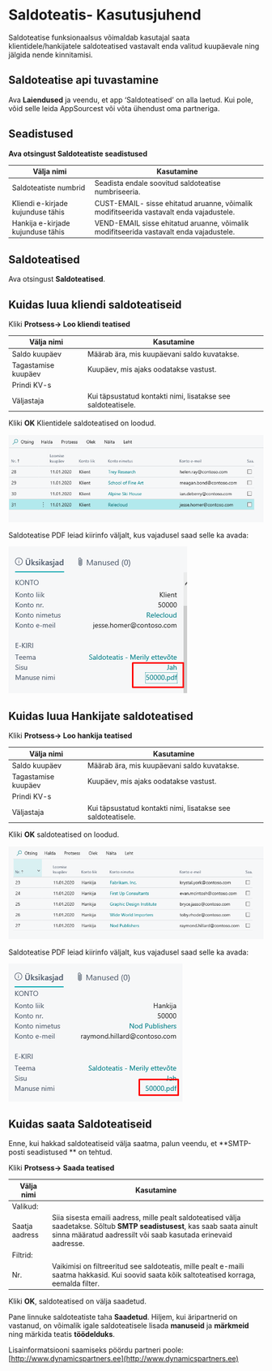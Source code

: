 ---
---
# Saldoteatis- Kasutusjuhend

Saldoteatise funksionaalsus võimaldab kasutajal saata klientidele/hankijatele saldoteatised vastavalt enda valitud kuupäevale ning jälgida nende kinnitamisi.

## Saldoteatise api tuvastamine
Ava **Laiendused** ja veendu, et app ‘Saldoteatised’ on alla laetud. Kui pole, võid selle leida AppSourcest või võta ühendust oma partneriga.

## Seadistused
**Ava otsingust Saldoteatiste seadistused**

|Välja nimi|Kasutamine|
|-|-|
|Saldoteatiste numbrid|Seadista endale soovitud saldoteatise numbriseeria.|
|Kliendi e-kirjade kujunduse tähis|CUST-EMAIL- sisse ehitatud aruanne, võimalik modifitseerida vastavalt enda vajadustele.|
|Hankija e-kirjade kujunduse tähis|VEND-EMAIL  sisse ehitatud aruanne, võimalik modifitseerida vastavalt enda vajadustele.|

## Saldoteatised
Ava otsingust **Saldoteatised**.

## Kuidas luua kliendi saldoteatiseid
Kliki **Protsess-> Loo kliendi teatised**

|Välja nimi|Kasutamine|
|-|-|
|Saldo kuupäev|Määrab ära, mis kuupäevani saldo kuvatakse.|
|Tagastamise kuupäev|Kuupäev, mis ajaks oodatakse vastust.|
|Prindi KV-s||
|Väljastaja |Kui täpsustatud kontakti nimi, lisatakse see saldoteatisele.|
 
Kliki **OK** Klientidele saldoteatised on loodud.

![CustomerStatementList](CustomerStatementList.png)

Saldoteatise PDF leiad kiirinfo väljalt, kus vajadusel saad selle ka avada:

![CustomerStatementFactbox](CustomerStatementFactBox.png)


## Kuidas luua Hankijate saldoteatised
Kliki **Protsess-> Loo hankija teatised**

|Välja nimi|Kasutamine|
|-|-|
|Saldo kuupäev|Määrab ära, mis kuupäevani saldo kuvatakse.|
|Tagastamise kuupäev|Kuupäev, mis ajaks oodatakse vastust.|
|Prindi KV-s||
|Väljastaja |Kui täpsustatud kontakti nimi, lisatakse see saldoteatisele.|

Kliki **OK** saldoteatised on loodud.

![VendorStatementList](VendorStatementList.png)

Saldoteatise PDF leiad kiirinfo väljalt, kus vajadusel saad selle ka avada:

![VendorStatementFactbox](VendorStatementFactBox.png)

## Kuidas saata Saldoteatiseid
Enne, kui hakkad saldoteatiseid välja saatma, palun veendu, et  **SMTP-posti seadistused ** on tehtud.

Kliki **Protsess-> Saada teatised**

|Välja nimi|Kasutamine|
|-|-|
|Valikud:||
|Saatja aadress|Siia sisesta emaili aadress, mille pealt saldoteatised välja saadetakse. Sõltub **SMTP seadistusest**, kas saab saata ainult sinna määratud aadressilt või saab kasutada erinevaid aadresse.|
|Filtrid:||
|Nr.|Vaikimisi on filtreeritud see saldoteatis, mille pealt e-maili saatma hakkasid. Kui soovid saata kõik saltoteatised korraga, eemalda filter.|

Kliki **OK**, saldoteatised on välja saadetud.

Pane linnuke saldoteatiste taha **Saadetud**.
Hiljem, kui äripartnerid on vastanud, on võimalik igale saldoteatisele lisada **manuseid** ja **märkmeid** ning märkida teatis **töödelduks**. 


Lisainformatsiooni saamiseks pöördu partneri poole:  
[http://www.dynamicspartners.ee](http://www.dynamicspartners.ee)

